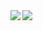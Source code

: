 <img align="left" src="https://github-readme-stats.vercel.app/api?username=SilvesterYu&theme=vue-dark&layout=compact&count_private=true&show_icons=true&hide_border=true"/>
<img align="left" src="https://github-readme-stats.vercel.app/api/top-langs/?username=SilvesterYu&theme=vue-dark&layout=compact&hide_border=true&card_width=250&langs_count=12"/>